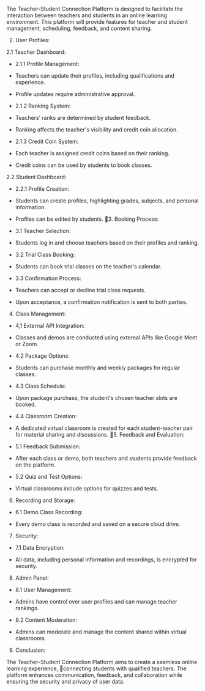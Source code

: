 The Teacher-Student Connection Platform is designed to facilitate the interaction between
teachers and students in an online learning environment. This platform will provide features for
teacher and student management, scheduling, feedback, and content sharing.

2. User Profiles:

2.1 Teacher Dashboard:

- 2.1.1 Profile Management:
- Teachers can update their profiles, including qualifications and experience.

- Profile updates require administrative approval.

- 2.1.2 Ranking System:
- Teachers’ ranks are determined by student feedback.

- Ranking affects the teacher's visibility and credit coin allocation.

- 2.1.3 Credit Coin System:
- Each teacher is assigned credit coins based on their ranking.

- Credit coins can be used by students to book classes.

2.2 Student Dashboard:

- 2.2.1 Profile Creation:

- Students can create profiles, highlighting grades, subjects, and personal information.

- Profiles can be edited by students.
3. Booking Process:

- 3.1 Teacher Selection:

- Students log in and choose teachers based on their profiles and ranking.

- 3.2 Trial Class Booking:

- Students can book trial classes on the teacher's calendar.

- 3.3 Confirmation Process:
- Teachers can accept or decline trial class requests.

- Upon acceptance, a confirmation notification is sent to both parties.

4. Class Management:

- 4,1 External API Integration:

- Classes and demos are conducted using external APIs like Google Meet or Zoom.

- 4.2 Package Options:

- Students can purchase monthly and weekly packages for regular classes.

- 4.3 Class Schedule:

- Upon package purchase, the student's chosen teacher slots are booked.

- 4.4 Classroom Creation:

- A dedicated virtual classroom is created for each student-teacher pair for material sharing
and discussions.
5. Feedback and Evaluation:

- 5.1 Feedback Submission:

- After each class or demo, both teachers and students provide feedback on the platform.

- 5.2 Quiz and Test Options:

- Virtual classrooms include options for quizzes and tests.

6. Recording and Storage:

- 6.1 Demo Class Recording:

- Every demo class is recorded and saved on a secure cloud drive.

7. Security:

- 7.1 Data Encryption:

- All data, including personal information and recordings, is encrypted for security.

8. Admin Panel:

- 8.1 User Management:

- Admins have control over user profiles and can manage teacher rankings.

- 8.2 Content Moderation:

- Admins can moderate and manage the content shared within virtual classrooms.

9. Conclusion:

The Teacher-Student Connection Platform aims to create a seamless online learning experience,
connecting students with qualified teachers. The platform enhances communication, feedback,
and collaboration while ensuring the security and privacy of user data.
